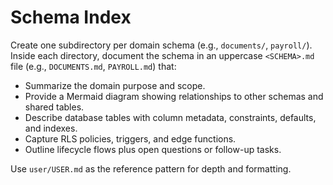 # Schema Index

Create one subdirectory per domain schema (e.g., `documents/`, `payroll/`). Inside each directory, document the schema in an uppercase `<SCHEMA>.md` file (e.g., `DOCUMENTS.md`, `PAYROLL.md`) that:

- Summarize the domain purpose and scope.
- Provide a Mermaid diagram showing relationships to other schemas and shared tables.
- Describe database tables with column metadata, constraints, defaults, and indexes.
- Capture RLS policies, triggers, and edge functions.
- Outline lifecycle flows plus open questions or follow-up tasks.

Use `user/USER.md` as the reference pattern for depth and formatting.
